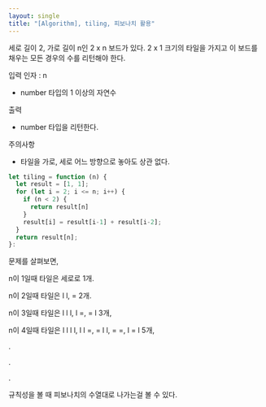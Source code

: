 ```yaml
---
layout: single
title: "[Algorithm], tiling, 피보나치 활용"
---
```


세로 길이 2, 가로 길이 n인 2 x n 보드가 있다.
2 x 1 크기의 타일을 가지고 이 보드를 채우는 모든 경우의 수를 리턴해야 한다.

입력
인자 : n

- number 타입의 1 이상의 자연수

출력

- number 타입을 리턴한다.

주의사항

- 타일을 가로, 세로 어느 방향으로 놓아도 상관 없다.

```jsx
let tiling = function (n) {
  let result = [1, 1];
  for (let i = 2; i <= n; i++) {
    if (n < 2) {
      return result[n]
    }
    result[i] = result[i-1] + result[i-2];
  }
  return result[n];
}:
```

문제를 살펴보면,

n이 1일때 타일은 세로로 1개.

n이 2일때 타일은 l l, = 2개.

n이 3일때 타일은 l l l, l =, = l 3개,

n이 4일때 타일은 l l l l, l l =, = l l, = =, l = l 5개,

.

.

.

규칙성을 볼 때 피보나치의 수열대로 나가는걸 볼 수 있다.
